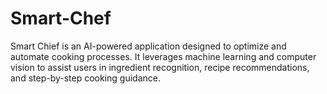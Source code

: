 # Smart-Chef
Smart Chief is an AI-powered application designed to optimize and automate cooking processes. It leverages machine learning and computer vision to assist users in ingredient recognition, recipe recommendations, and step-by-step cooking guidance.
